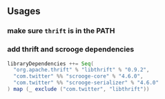 ## Usages

### make sure `thrift` is in the PATH

### add thrift and scrooge dependencies
```scala
libraryDependencies ++= Seq(
  "org.apache.thrift" % "libthrift" % "0.9.2",
  "com.twitter" %% "scrooge-core" % "4.6.0",
  "com.twitter" %% "scrooge-serializer" % "4.6.0"
) map (_ exclude ("com.twitter", "libthrift"))
```
